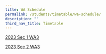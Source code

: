 ```yaml
---
title: WA Schedule
permalink: /students/timetable/wa-schedule/
description: ""
third_nav_title: Timetable
---
```

[2023 Sec 1 WA3 ](/files/Students/Timetable/WA%20Schedule/sec%201%20combined_wa%20template_for%20individual%20classes_iec%202023_wa3.pdf)

[2023 Sec 2 WA3 ](/files/Students/Timetable/WA%20Schedule/sec%202%20combined_wa%20template_for%20individual%20classes_iec%202023_wa3.pdf)


